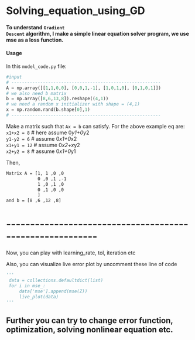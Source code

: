 # Solving_equation_using_GD
#### To understand <code><b style="font:solid; color:'blue'">Gradient Descent</b></code> algorithm, I make a simple linear equation solver program, we use mse as a loss function.

#### Usage
In this <code>model_code.py</code> file:
``` python
#input 
# ---------------------------------------------------------
A = np.array([[1,1,0,0], [0,0,1,-1], [1,0,1,0], [0,1,0,1]])
# we also need b matrix
b = np.array([8,6,13,8]).reshape((4,1))
# we need a random x initializer with shape = (4,1)
x = np.random.rand(b.shape[0],1) 
# ---------------------------------------------------------
```
Make a matrix such that <code>Ax = b</code> can satisfy.
For the above example eq are:
<br>
<code>x1+x2 = 8</code>   # here assume 0*y1+0*y2<br>
<code>y1-y2 = 6</code>   # assume 0*x1+0*x2<br>
<code>x1+y1 = 12</code>  # assume 0*x2+x*y2<br>
<code>x2+y2 = 8</code>   # assume 0*x1+0*y1<br>

Then,
``` bash
Matrix A = [1, 1 ,0 ,0
            0 ,0 ,1 ,-1
            1 ,0 ,1 ,0
            0 ,1 ,0 ,0
            ]
and b = [8 ,6 ,12 ,8]
```
# ---------------------------------------------------------

Now, you can play with learning_rate, tol, iteration etc



Also, you can visualize live error plot by uncomment these line of code
``` python
'''
 data = collections.defaultdict(list)
 for i in mse_:
     data['mse'].append(mse(Z))
     live_plot(data)
'''   
```
## Further you can try to change error function, optimization, solving nonlinear equation etc.

